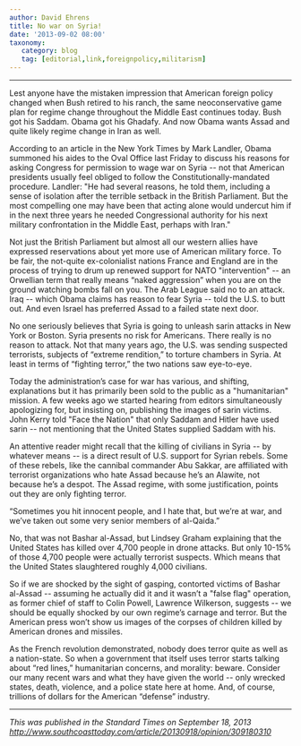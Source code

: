 ```yaml
---
author: David Ehrens
title: No war on Syria!
date: '2013-09-02 08:00'
taxonomy:
   category: blog
   tag: [editorial,link,foreignpolicy,militarism]
---
```

---

Lest anyone have the mistaken impression that American foreign policy changed when Bush retired to his ranch, the same neoconservative game plan for regime change throughout the Middle East continues today. Bush got his Saddam. Obama got his Ghadafy. And now Obama wants Assad and quite likely regime change in Iran as well.

According to an article in the New York Times by Mark Landler, Obama summoned his aides to the Oval Office last Friday to discuss his reasons for asking Congress for permission to wage war on Syria -- not that American presidents usually feel obliged to follow the Constitutionally-mandated procedure. Landler: "He had several reasons, he told them, including a sense of isolation after the terrible setback in the British Parliament. But the most compelling one may have been that acting alone would undercut him if in the next three years he needed Congressional authority for his next military confrontation in the Middle East, perhaps with Iran."

Not just the British Parliament but almost all our western allies have expressed reservations about yet more use of American military force. To be fair, the not-quite ex-colonialist nations France and England are in the process of trying to drum up renewed support for NATO "intervention" -- an Orwellian term that really means “naked aggression” when you are on the ground watching bombs fall on you. The Arab League said no to an attack. Iraq -- which Obama claims has reason to fear Syria -- told the U.S. to butt out. And even Israel has preferred Assad to a failed state next door.

No one seriously believes that Syria is going to unleash sarin attacks in New York or Boston. Syria presents no risk for Americans. There really is no reason to attack. Not that many years ago, the U.S. was sending suspected terrorists, subjects of “extreme rendition,” to torture chambers in Syria. At least in terms of “fighting terror,” the two nations saw eye-to-eye.

Today the administration’s case for war has various, and shifting, explanations but it has primarily been sold to the public as a "humanitarian" mission. A few weeks ago we started hearing from editors simultaneously apologizing for, but insisting on, publishing the images of sarin victims. John Kerry told "Face the Nation" that only Saddam and Hitler have used sarin -- not mentioning that the United States supplied Saddam with his.

An attentive reader might recall that the killing of civilians in Syria -- by whatever means -- is a direct result of U.S. support for Syrian rebels. Some of these rebels, like the cannibal commander Abu Sakkar, are affiliated with terrorist organizations who hate Assad because he’s an Alawite, not because he’s a despot. The Assad regime, with some justification, points out they are only fighting terror.

“Sometimes you hit innocent people, and I hate that, but we’re at war, and we’ve taken out some very senior members of al-Qaida.”

No, that was not Bashar al-Assad, but Lindsey Graham explaining that the United States has killed over 4,700 people in drone attacks. But only 10-15% of those 4,700 people were actually terrorist suspects. Which means that the United States slaughtered roughly 4,000 civilians.

So if we are shocked by the sight of gasping, contorted victims of Bashar al-Assad -- assuming he actually did it and it wasn’t a "false flag" operation, as former chief of staff to Colin Powell, Lawrence Wilkerson, suggests -- we should be equally shocked by our own regime’s carnage and terror. But the American press won’t show us images of the corpses of children killed by American drones and missiles.

As the French revolution demonstrated, nobody does terror quite as well as a nation-state. So when a government that itself uses terror starts talking about “red lines,” humanitarian concerns, and morality: beware. Consider our many recent wars and what they have given the world -- only wrecked states, death, violence, and a police state here at home. And, of course, trillions of dollars for the American “defense” industry.

-----

*This was published in the Standard Times on September 18, 2013*<br>
*<http://www.southcoasttoday.com/article/20130918/opinion/309180310>*

